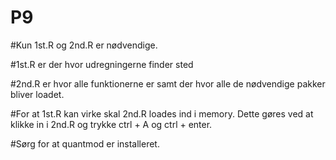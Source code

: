 # P9

#Kun 1st.R og 2nd.R er nødvendige.

#1st.R er der hvor udregningerne finder sted

#2nd.R er hvor alle funktionerne er samt der hvor alle de nødvendige pakker bliver loadet.

#For at 1st.R kan virke skal 2nd.R loades ind i memory. Dette gøres ved at klikke in i 2nd.R og trykke ctrl + A og ctrl + enter.

#Sørg for at quantmod er installeret.
